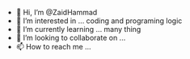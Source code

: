 - 👋 Hi, I’m @ZaidHammad
- 👀 I’m interested in ... coding and programing logic
- 🌱 I’m currently learning ... many thing
- 💞️ I’m looking to collaborate on ...
- 📫 How to reach me ...

<!---
ZaidHammad/ZaidHammad is a ✨ special ✨ repository because its `README.md` (this file) appears on your GitHub profile.
You can click the Preview link to take a look at your changes.
--->
